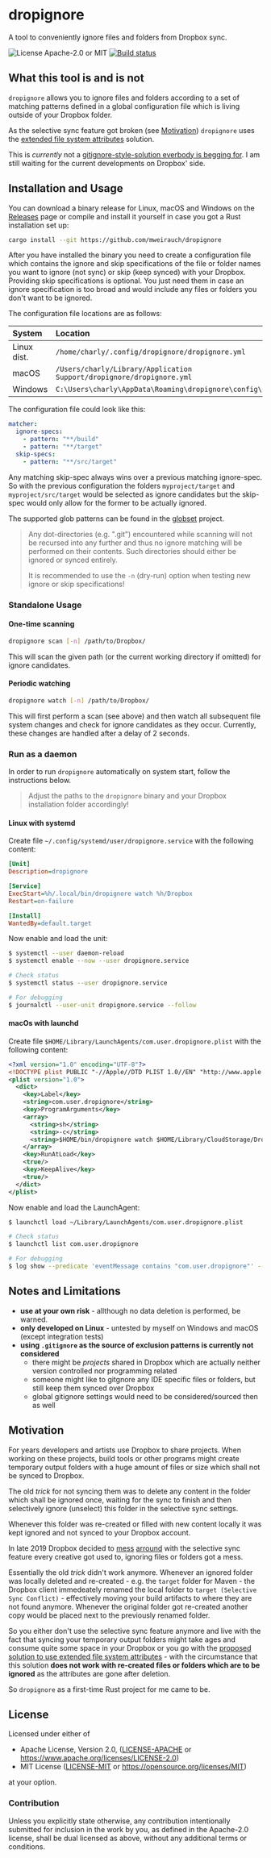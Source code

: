 # dropignore

A tool to conveniently ignore files and folders from Dropbox sync.

![License Apache-2.0 or MIT](https://img.shields.io/badge/license-Apache--2.0%20or%20MIT-blue)
[![Build status](https://img.shields.io/github/actions/workflow/status/mweirauch/dropignore/ci.yml?logo=GitHub)](https://github.com/mweirauch/dropignore/actions?query=workflow%3ACI+branch%3Amain)

## What this tool is and is not

`dropignore` allows you to ignore files and folders according to a set of matching patterns defined in a global configuration file which is living outside of your Dropbox folder.

As the selective sync feature got broken (see [Motivation](#motivation)) `dropignore` uses the [extended file system attributes](https://help.dropbox.com/de-de/files-folders/restore-delete/ignored-files) solution.

This is _currently_ not a [gitignore-style-solution everbody is begging for](https://www.dropboxforum.com/t5/Dropbox/Ignore-folder-without-selective-sync/idi-p/5926). I am still waiting for the current developments on Dropbox' side.

## Installation and Usage

You can download a binary release for Linux, macOS and Windows on the [Releases](https://github.com/mweirauch/dropignore/releases) page or compile and install it yourself in case you got a Rust installation set up:

```sh
cargo install --git https://github.com/mweirauch/dropignore
```

After you have installed the binary you need to create a configuration file which contains the ignore and skip specifications of the file or folder names you want to ignore (not sync) or skip (keep synced) with your Dropbox. Providing skip specifications is optional. You just need them in case an ignore specification is too broad and would include any files or folders you don't want to be ignored.

The configuration file locations are as follows:

| System      | Location                                                              |
| :---------- | :-------------------------------------------------------------------- |
| Linux dist. | `/home/charly/.config/dropignore/dropignore.yml`                      |
| macOS       | `/Users/charly/Library/Application Support/dropignore/dropignore.yml` |
| Windows     | `C:\Users\charly\AppData\Roaming\dropignore\config\dropignore.yml`    |

The configuration file could look like this:

```yaml
matcher:
  ignore-specs:
    - pattern: "**/build"
    - pattern: "**/target"
  skip-specs:
    - pattern: "**/src/target"
```

Any matching skip-spec always wins over a previous matching ignore-spec. So with the previous configuration the folders `myproject/target` and `myproject/src/target` would be selected as ignore candidates but the skip-spec would only allow for the former to be actually ignored.

The supported glob patterns can be found in the [globset](https://docs.rs/globset) project.

> Any dot-directories (e.g. ".git") encountered while scanning will not be recursed into any further and thus no ignore matching will be performed on their contents. Such directories should either be ignored or synced entirely.
>
> It is recommended to use the `-n` (dry-run) option when testing new ignore or skip specifications!

### Standalone Usage

#### One-time scanning

```sh
dropignore scan [-n] /path/to/Dropbox/
```

This will scan the given path (or the current working directory if omitted) for ignore candidates.

#### Periodic watching

```sh
dropignore watch [-n] /path/to/Dropbox/
```

This will first perform a scan (see above) and then watch all subsequent file system changes and check for ignore candidates as they occur. Currently, these changes are handled after a delay of 2 seconds.

### Run as a daemon

In order to run `dropignore` automatically on system start, follow the instructions below.

> Adjust the paths to the `dropignore` binary and your Dropbox installation folder accordingly!

#### Linux with systemd

Create file `~/.config/systemd/user/dropignore.service` with the following content:

```ini
[Unit]
Description=dropignore

[Service]
ExecStart=%h/.local/bin/dropignore watch %h/Dropbox
Restart=on-failure

[Install]
WantedBy=default.target
```

Now enable and load the unit:

```sh
$ systemctl --user daemon-reload
$ systemctl enable --now --user dropignore.service

# Check status
$ systemctl status --user dropignore.service

# For debugging
$ journalctl --user-unit dropignore.service --follow
```

#### macOs with launchd

Create file `$HOME/Library/LaunchAgents/com.user.dropignore.plist` with the following content:

```xml
<?xml version="1.0" encoding="UTF-8"?>
<!DOCTYPE plist PUBLIC "-//Apple//DTD PLIST 1.0//EN" "http://www.apple.com/DTDs/PropertyList-1.0.dtd">
<plist version="1.0">
  <dict>
    <key>Label</key>
    <string>com.user.dropignore</string>
    <key>ProgramArguments</key>
    <array>
      <string>sh</string>
      <string>-c</string>
      <string>$HOME/bin/dropignore watch $HOME/Library/CloudStorage/Dropbox/</string>
    </array>
    <key>RunAtLoad</key>
    <true/>
    <key>KeepAlive</key>
    <true/>
  </dict>
</plist>
```

Now enable and load the LaunchAgent:

```sh
$ launchctl load ~/Library/LaunchAgents/com.user.dropignore.plist

# Check status
$ launchctl list com.user.dropignore

# For debugging
$ log show --predicate 'eventMessage contains "com.user.dropignore"' --info --last 1h`
```

## Notes and Limitations

- **use at your own risk** - allthough no data deletion is performed, be warned.
- **only developed on Linux** - untested by myself on Windows and macOS (except integration tests)
- **using `.gitignore` as the source of exclusion patterns is currently not considered**
  - there might be _projects_ shared in Dropbox which are actually neither version controlled nor programming related
  - someone might like to gitgnore any IDE specific files or folders, but still keep them synced over Dropbox
  - global gitignore settings would need to be considered/sourced then as well

## Motivation

For years developers and artists use Dropbox to share projects. When working on these projects, build tools or other programs might create temporary output folders with a huge amount of files or size which shall not be synced to Dropbox.

The old _trick_ for not syncing them was to delete any content in the folder which shall be ignored once, waiting for the sync to finish and then selectively ignore (unselect) this folder in the selective sync settings.

Whenever this folder was re-created or filled with new content locally it was kept ignored and not synced to your Dropbox account.

In late 2019 Dropbox decided to [mess](https://www.dropboxforum.com/t5/Files-folders/How-to-manually-stop-sync-of-a-folder-but-still-retain-local/td-p/360922) [arround](https://www.dropboxforum.com/t5/Installs-integrations/Feedback-on-the-new-desktop-app-quot-ignore-files-quot-feature/td-p/380960) with the selective sync feature every creative got used to, ignoring files or folders got a mess.

Essentially the old _trick_ didn't work anymore. Whenever an ignored folder was locally deleted and re-created - e.g. the `target` folder for Maven - the Dropbox client immedeately renamed the local folder to `target (Selective Sync Conflict)` - effectively moving your build artifacts to where they are not found anymore. Whenever the original folder got re-created another copy would be placed next to the previously renamed folder.

So you either don't use the selective sync feature anymore and live with the fact that syncing your temporary output folders might take ages and consume quite some space in your Dropbox or you go with the [proposed solution to use extended file system attributes](https://help.dropbox.com/de-de/files-folders/restore-delete/ignored-files) - with the circumstance that this solution **does not work with re-created files or folders which are to be ignored** as the attributes are gone after deletion.

So `dropignore` as a first-time Rust project for me came to be.

## License

Licensed under either of

- Apache License, Version 2.0, ([LICENSE-APACHE](LICENSE-APACHE) or <https://www.apache.org/licenses/LICENSE-2.0>)
- MIT License ([LICENSE-MIT](LICENSE-MIT) or <https://opensource.org/licenses/MIT>)

at your option.

### Contribution

Unless you explicitly state otherwise, any contribution intentionally
submitted for inclusion in the work by you, as defined in the Apache-2.0
license, shall be dual licensed as above, without any additional terms or
conditions.
